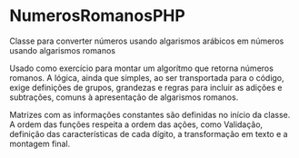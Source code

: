 # NumerosRomanosPHP
Classe para converter números usando algarismos arábicos em números usando algarismos romanos

Usado como exercício para montar um algorítmo que retorna números romanos. 
A lógica, ainda que simples, ao ser transportada para o código, 
exige definições de grupos, grandezas e regras para incluir as adições e subtrações, comuns à apresentação de algarismos romanos.

Matrizes com as informações constantes são definidas no início da classe. A ordem das funções respeita a ordem das ações, como
Validação, definição das características de cada dígito, a transformação em texto e a montagem final.
